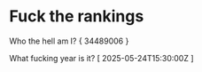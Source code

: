# Fuck the rankings

Who the hell am I?
{ 34489006 }

What fucking year is it?
[ 2025-05-24T15:30:00Z ]
